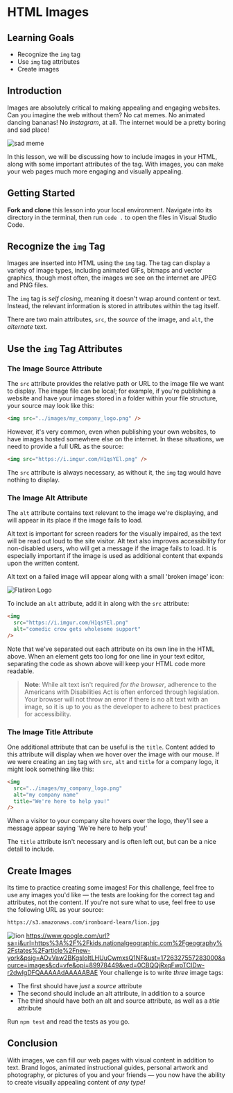 
# HTML Images

## Learning Goals

- Recognize the `img` tag
- Use `img` tag attributes
- Create images

## Introduction

Images are absolutely critical to making appealing and engaging websites. Can
you imagine the web without them? No cat memes. No animated dancing bananas! No
_Instagram_, at all. The internet would be a pretty boring and sad place!

![sad meme](https://s3.amazonaws.com/ironboard-learn/sad_meme.jpg)

In this lesson, we will be discussing how to include images in your HTML, along
with some important attributes of the tag. With images, you can make your web
pages much more engaging and visually appealing.

## Getting Started

**Fork and clone** this lesson into your local environment. Navigate into its
directory in the terminal, then run `code .` to open the files in Visual Studio
Code.

## Recognize the `img` Tag

Images are inserted into HTML using the `img` tag. The tag can display a variety
of image types, including animated GIFs, bitmaps and vector graphics, though
most often, the images we see on the internet are JPEG and PNG files.

The `img` tag is _self closing_, meaning it doesn't wrap around content or text.
Instead, the relevant information is stored in attributes within the tag itself.

There are two main attributes, `src`, the _source_ of the image, and `alt`, the
_alternate_ text.

## Use the `img` Tag Attributes

### The Image Source Attribute

The `src` attribute provides the relative path or URL to the image file we want
to display. The image file can be local; for example, if you're publishing a
website and have your images stored in a folder within your file structure, your
source may look like this:

```html
<img src="../images/my_company_logo.png" />
```

However, it's very common, even when publishing your own websites, to have
images hosted somewhere else on the internet. In these situations, we need to
provide a full URL as the source:

```html
<img src="https://i.imgur.com/H1qsYEl.png" />
```

The `src` attribute is always necessary, as without it, the `img` tag would have
nothing to display.

### The Image Alt Attribute

The `alt` attribute contains text relevant to the image we're displaying, and
will appear in its place if the image fails to load.

Alt text is important for screen readers for the visually impaired, as the text
will be read out loud to the site visitor. Alt text also improves accessibility
for non-disabled users, who will get a message if the image fails to load. It is
especially important if the image is used as additional content that expands
upon the written content.

Alt text on a failed image will appear along with a small 'broken image' icon:

![Flatiron Logo](broken-image.png)

To include an `alt` attribute, add it in along with the `src` attribute:

```html
<img
  src="https://i.imgur.com/H1qsYEl.png"
  alt="comedic crow gets wholesome support"
/>
```

Note that we've separated out each attribute on its own line in the HTML above.
When an element gets too long for one line in your text editor, separating the
code as shown above will keep your HTML code more readable.

> **Note**: While alt text isn't required _for the browser_, adherence to the
> Americans with Disabilities Act is often enforced through legislation. Your
> browser will not throw an error if there is no alt text with an image, so it
> is up to you as the developer to adhere to best practices for accessibility.

### The Image Title Attribute

One additional attribute that can be useful is the `title`. Content added to
this attribute will display when we hover over the image with our mouse. If we
were creating an `img` tag with `src`, `alt` and `title` for a company logo, it
might look something like this:

```html
<img
  src="../images/my_company_logo.png"
  alt="my company name"
  title="We're here to help you!"
/>
```

When a visitor to your company site hovers over the logo, they'll see a message
appear saying 'We're here to help you!'

The `title` attribute isn't necessary and is often left out, but can be a nice
detail to include.

## Create Images

Its time to practice creating some images! For this challenge, feel free to use
any images you'd like — the tests are looking for the correct tag and
attributes, not the content. If you're not sure what to use, feel free to use
the following URL as your source:

```txt
https://s3.amazonaws.com/ironboard-learn/lion.jpg
```

![lion](https://s3.amazonaws.com/ironboard-learn/lion.jpg)
https://www.google.com/url?sa=i&url=https%3A%2F%2Fkids.nationalgeographic.com%2Fgeography%2Fstates%2Farticle%2Fnew-york&psig=AOvVaw2BKgsIoItLHUuCwmxsQ1NF&ust=1726327557283000&source=images&cd=vfe&opi=89978449&ved=0CBQQjRxqFwoTCIDw-r2dwIgDFQAAAAAdAAAAABAE
Your challenge is to write _three_ image tags:

- The first should have _just_ a _source_ attribute
- The second should include an alt attribute, in addition to a source
- The third should have both an alt and source attribute, as well as a _title_
  attribute

Run `npm test` and read the tests as you go.

## Conclusion

With images, we can fill our web pages with visual content in addition to text.
Brand logos, animated instructional guides, personal artwork and photography, or
pictures of you and your friends — you now have the ability to create visually
appealing content of _any type!_
